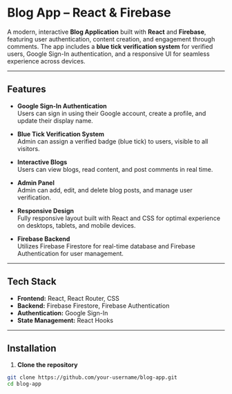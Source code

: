 # Blog App – React & Firebase

A modern, interactive **Blog Application** built with **React** and **Firebase**, featuring user authentication, content creation, and engagement through comments. The app includes a **blue tick verification system** for verified users, Google Sign-In authentication, and a responsive UI for seamless experience across devices.

---

## Features

- **Google Sign-In Authentication**  
  Users can sign in using their Google account, create a profile, and update their display name.

- **Blue Tick Verification System**  
  Admin can assign a verified badge (blue tick) to users, visible to all visitors.

- **Interactive Blogs**  
  Users can view blogs, read content, and post comments in real time.

- **Admin Panel**  
  Admin can add, edit, and delete blog posts, and manage user verification.

- **Responsive Design**  
  Fully responsive layout built with React and CSS for optimal experience on desktops, tablets, and mobile devices.

- **Firebase Backend**  
  Utilizes Firebase Firestore for real-time database and Firebase Authentication for user management.

---

## Tech Stack

- **Frontend:** React, React Router, CSS  
- **Backend:** Firebase Firestore, Firebase Authentication  
- **Authentication:** Google Sign-In  
- **State Management:** React Hooks  

---

## Installation

1. **Clone the repository**
```bash
git clone https://github.com/your-username/blog-app.git
cd blog-app
